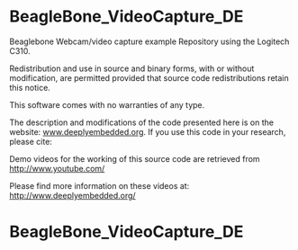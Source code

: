 BeagleBone_VideoCapture_DE
======

Beaglebone Webcam/video capture example Repository using the Logitech C310.

Redistribution and use in source and binary forms, with or without modification, are permitted
provided that source code redistributions retain this notice.

This software comes with no warranties of any type. 

The description and modifications of the code presented here is on the website: www.deeplyembedded.org. If you use this code in your research, please cite:

Demo videos for the working of this source code are retrieved from http://www.youtube.com/

Please find more information on these videos at: http://www.deeplyembedded.org/  


# BeagleBone_VideoCapture_DE
